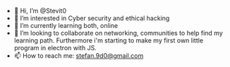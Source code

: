 - 👋 Hi, I’m @Stevit0
- 👀 I’m interested in Cyber security and ethical hacking
- 🌱 I’m currently learning both, online
- 💞️ I’m looking to collaborate on networking, communities to help find my learning path. Furthermore i'm starting to make my first own little program in electron with JS.
- 📫 How to reach me: stefan.9d0@gmail.com

<!---
Stevit0/Stevit0 is a ✨ special ✨ repository because its `README.md` (this file) appears on your GitHub profile.
You can click the Preview link to take a look at your changes.
--->
